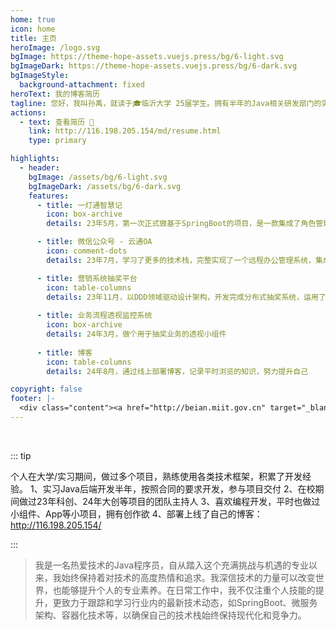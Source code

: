 ```yaml
---
home: true
icon: home
title: 主页
heroImage: /logo.svg
bgImage: https://theme-hope-assets.vuejs.press/bg/6-light.svg
bgImageDark: https://theme-hope-assets.vuejs.press/bg/6-dark.svg
bgImageStyle:
  background-attachment: fixed
heroText: 我的博客简历
tagline: 您好，我叫孙禹，就读于🎓临沂大学 25届学生。拥有半年的Java相关研发部门的实习经验，可熟练运用主流技术栈，做过多个项目等
actions:
  - text: 查看简历 👣
    link: http://116.198.205.154/md/resume.html
    type: primary

highlights:
  - header: 
    bgImage: /assets/bg/6-light.svg
    bgImageDark: /assets/bg/6-dark.svg
    features:
      - title: 一灯通智慧记
        icon: box-archive
        details: 23年5月，第一次正式做基于SpringBoot的项目，是一款集成了角色管理、商品进销存统一管控的仓库管理软件

      - title: 微信公众号 - 云通OA 
        icon: comment-dots
        details: 23年7月，学习了更多的技术栈，完整实现了一个远程办公管理系统，集成官方的测试版微信公众号。

      - title: 营销系统抽奖平台
        icon: table-columns
        details: 23年11月，以DDD领域驱动设计架构，开发完成分布式抽奖系统，运用了全面的分布式技术栈
        
      - title: 业务流程透视监控系统 
        icon: box-archive
        details: 24年3月，做个用于抽奖业务的透视小组件
        
      - title: 博客
        icon: table-columns
        details: 24年8月，通过线上部署博客，记录平时浏览的知识，努力提升自己

copyright: false
footer: |-
  <div class="content"><a href="http://beian.miit.gov.cn" target="_blank"></a> MIT 协议, 版权所有 © 2023 孙禹，All rights reserved.</div>
---
```


<br/>

::: tip

个人在大学/实习期间，做过多个项目，熟练使用各类技术框架，积累了开发经验。
1、实习Java后端开发半年，按照合同的要求开发，参与项目交付
2、在校期间做过23年科创、24年大创等项目的团队主持人
3、喜欢编程开发，平时也做过小组件、App等小项目，拥有创作欲
4、部署上线了自己的博客：http://116.198.205.154/	

:::

>我是一名热爱技术的Java程序员，自从踏入这个充满挑战与机遇的专业以来，我始终保持着对技术的高度热情和追求。我深信技术的力量可以改变世界，也能够提升个人的专业素养。在日常工作中，我不仅注重个人技能的提升，更致力于跟踪和学习行业内的最新技术动态，如SpringBoot、微服务架构、容器化技术等，以确保自己的技术栈始终保持现代化和竞争力。

<div id="live2d-widget"></div>
<script src="https://fastly.jsdelivr.net/gh/stevenjoezhang/live2d-widget/autoload.min.js"></script>
<script>
    window.l2dwidget.init({
        pluginRootPath: 'live2d-widget/',
        pluginJsPath: 'lib/',
        pluginModelPath: 'live2d-widget-model/',
        tagMode: false,
        debug: false,
        model: {
            jsonPath: 'https://model.oml2d.com/HK416-1-normal/model.json'
        },
        display: {
            position: 'right',
            width: 250,
            height: 500,
            hOffset: 0,
            vOffset: -10
        },
        mobile: {
            show: true,
            scale: 0.5
        },
        react: {
            opacityDefault: 0.7,
            opacityOnHover: 0.2,
        }
    });
</script>
